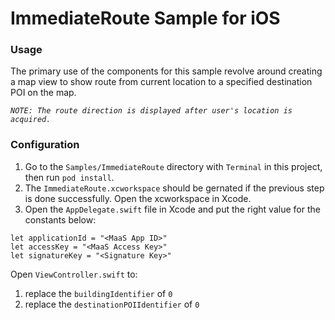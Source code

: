 ImmediateRoute Sample for iOS
====================

### Usage

The primary use of the components for this sample revolve around creating a map view to show route from current location to a specified destination POI on the map.

*`NOTE: The route direction is displayed after user's location is acquired.`*

### Configuration

1. Go to the `Samples/ImmediateRoute` directory with `Terminal` in this project, then run `pod install`.
2. The `ImmediateRoute.xcworkspace` should be gernated if the previous step is done successfully. Open the xcworkspace in Xcode.
3. Open the `AppDelegate.swift` file in Xcode and put the right value for the constants below:

````
let applicationId = "<MaaS App ID>"
let accessKey = "<MaaS Access Key>"
let signatureKey = "<Signature Key>"
````

Open `ViewController.swift` to: 

1. replace the `buildingIdentifier` of `0`
2. replace the `destinationPOIIdentifier` of `0`

